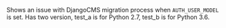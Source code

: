 Shows an issue with DjangoCMS migration process when `AUTH_USER_MODEL` is set.
Has two version, test_a is for Python 2.7, test_b is for Python 3.6.
